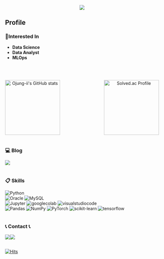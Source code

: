 <div align="center">
  <img src="https://capsule-render.vercel.app/api?type=venom&height=300&color=gradient&text=Ojung-ii’s%20GitHub%20👋&section=header&reversal=false&textBg=false&fontColor=00000&fontSize=80&fontAlign=50&descAlign=70&descAlignY=74" />
</div>
 
## Profile
### 🔨Interested In
* <strong>Data Science</strong>
* <strong>Data Analyst</strong>
* <strong>MLOps</strong>
<br>
<br>
<br>

<div align="center" style="display: flex; justify-content: space-between; align-items: center; max-width: 600px; margin: auto;">
  <a href="https://github.com/Ojung-ii/github-readme-stats">
    <img src="https://github-readme-stats.vercel.app/api?username=Ojung-ii" alt="Ojung-ii's GitHub stats" style="height: 180px;"/>
  </a>
  <a href="https://solved.ac/ojh7839/">
    <img src="http://mazassumnida.wtf/api/v2/generate_badge?boj=ojh7839" alt="Solved.ac Profile" style="height: 180px;"/>
  </a>
</div>
<br>

### 💻 Blog
<div style="display:flex; flex-direction:row;">
  <a href="https://ojungii-pacemaker.tistory.com/">
    <img src="https://img.shields.io/badge/Tistory-000000?style=for-the-badge&logo=Tistory&logoColor=white">
  </a>
</div>

<br>

### 📋 Skills
<div>
  <img alt="Python" src ="https://img.shields.io/badge/Python-3776AB.svg?&style=for-the-badge&logo=Python&logoColor=white"/>
</div>
<div>
  <img alt="Oracle" src ="https://img.shields.io/badge/Oracle-F80000?style=for-the-badge&logo=oracle&logoColor=white"/>
  <img alt="MySQL" src ="https://img.shields.io/badge/mysql-%2300f.svg?style=for-the-badge&logo=mysql&logoColor=white"/>
</div>
<div>
  <img alt="Jupyter" src ="https://img.shields.io/badge/Jupyter-F37626.svg?&style=for-the-badge&logo=Jupyter&logoColor=white"/>
  <img alt="googlecolab" src ="https://img.shields.io/badge/googlecolab-F9AB00.svg?&style=for-the-badge&logo=googlecolab&logoColor=white"/>
  <img alt="visualstudiocode" src ="https://img.shields.io/badge/visualstudiocode-007ACC.svg?&style=for-the-badge&logo=visualstudiocode&logoColor=white"/>
</div>
<div>
  <img alt="Pandas" src ="https://img.shields.io/badge/pandas-%23150458.svg?style=for-the-badge&logo=pandas&logoColor=white"/>
  <img alt="NumPy" src ="https://img.shields.io/badge/numpy-%23013243.svg?style=for-the-badge&logo=numpy&logoColor=white"/>
  <img alt="PyTorch" src ="https://img.shields.io/badge/PyTorch-%23EE4C2C.svg?style=for-the-badge&logo=PyTorch&logoColor=white"/>
  <img alt="scikit-learn" src ="https://img.shields.io/badge/scikit--learn-%23F7931E.svg?style=for-the-badge&logo=scikit-learn&logoColor=white"/>
  <img alt="tensorflow" src ="https://img.shields.io/badge/tensorflow-FF6F00.svg?&style=for-the-badge&logo=tensorflow&logoColor=white"/>
</div>
<br>

### 📞 Contact 📞
<div style="display:flex; flex-direction:row;">
  <a href="mailto:ojh7839@gmail.com">
    <img src="https://img.shields.io/badge/Gmail-EA4335?style=for-the-badge&logo=Gmail&logoColor=white">
  </a>
  <a href="https://www.instagram.com/o_jung.ii">
    <img src="https://img.shields.io/badge/Instagram-E4405F?style=for-the-badge&logo=Instagram&logoColor=white">
  </a>
</div>
<br>

[![Hits](https://hits.seeyoufarm.com/api/count/incr/badge.svg?url=https%3A%2F%2Fgithub.com%2FOjung-ii&count_bg=%2386CF70&title_bg=%2309510E&icon=github.svg&icon_color=%23EBEBEB&title=Github&edge_flat=false)](https://hits.seeyoufarm.com)
